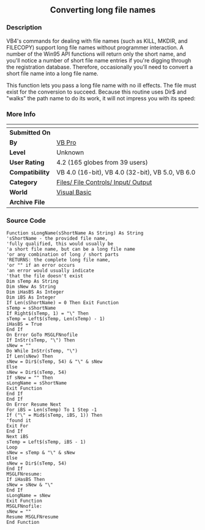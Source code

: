 ﻿<div align="center">

## Converting long file names


</div>

### Description

VB4's commands for dealing with file names (such as KILL, MKDIR, and FILECOPY) support long file names without programmer interaction. A number of the Win95 API functions will return only the short name, and you'll notice a number of short file name entries if you're digging through the registration database. Therefore, occasionally you'll need to convert a short file name into a long file name.

This function lets you pass a long file name with no ill effects. The file must exist for the conversion to succeed. Because this routine uses Dir$ and "walks" the path name to do its work, it will not impress you with its speed:
 
### More Info
 


<span>             |<span>
---                |---
**Submitted On**   |
**By**             |[VB Pro](https://github.com/Planet-Source-Code/PSCIndex/blob/master/ByAuthor/vb-pro.md)
**Level**          |Unknown
**User Rating**    |4.2 (165 globes from 39 users)
**Compatibility**  |VB 4\.0 \(16\-bit\), VB 4\.0 \(32\-bit\), VB 5\.0, VB 6\.0
**Category**       |[Files/ File Controls/ Input/ Output](https://github.com/Planet-Source-Code/PSCIndex/blob/master/ByCategory/files-file-controls-input-output__1-3.md)
**World**          |[Visual Basic](https://github.com/Planet-Source-Code/PSCIndex/blob/master/ByWorld/visual-basic.md)
**Archive File**   |[](https://github.com/Planet-Source-Code/vb-pro-converting-long-file-names__1-112/archive/master.zip)





### Source Code

```
Function sLongName(sShortName As String) As String
'sShortName - the provided file name,
'fully qualified, this would usually be
'a short file name, but can be a long file name
'or any combination of long / short parts
'RETURNS: the complete long file name,
'or "" if an error occurs
'an error would usually indicate
'that the file doesn't exist
Dim sTemp As String
Dim sNew As String
Dim iHasBS As Integer
Dim iBS As Integer
If Len(sShortName) = 0 Then Exit Function
sTemp = sShortName
If Right$(sTemp, 1) = "\" Then
sTemp = Left$(sTemp, Len(sTemp) - 1)
iHasBS = True
End If
On Error GoTo MSGLFNnofile
If InStr(sTemp, "\") Then
sNew = ""
Do While InStr(sTemp, "\")
If Len(sNew) Then
sNew = Dir$(sTemp, 54) & "\" & sNew
Else
sNew = Dir$(sTemp, 54)
If sNew = "" Then
sLongName = sShortName
Exit Function
End If
End If
On Error Resume Next
For iBS = Len(sTemp) To 1 Step -1
If ("\" = Mid$(sTemp, iBS, 1)) Then
'found it
Exit For
End If
Next iBS
sTemp = Left$(sTemp, iBS - 1)
Loop
sNew = sTemp & "\" & sNew
Else
sNew = Dir$(sTemp, 54)
End If
MSGLFNresume:
If iHasBS Then
sNew = sNew & "\"
End If
sLongName = sNew
Exit Function
MSGLFNnofile:
sNew = ""
Resume MSGLFNresume
End Function
```

